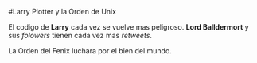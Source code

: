 #Larry Plotter y la Orden de Unix

El codigo de **Larry** cada vez se vuelve mas peligroso.
**Lord Balldermort** y sus *folowers* tienen cada vez mas *retweets*.

La Orden del Fenix luchara por el bien del mundo.
